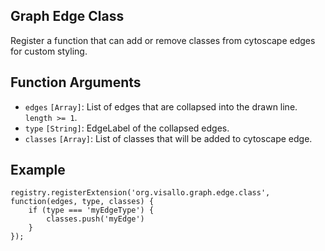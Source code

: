 ## Graph Edge Class

Register a function that can add or remove classes from cytoscape edges for custom styling.

## Function Arguments

* `edges` `[Array]`: List of edges that are collapsed into the drawn line. `length >= 1`.
* `type` `[String]`: EdgeLabel of the collapsed edges.
* `classes` `[Array]`: List of classes that will be added to cytoscape edge.

## Example

    registry.registerExtension('org.visallo.graph.edge.class', function(edges, type, classes) {
        if (type === 'myEdgeType') {
            classes.push('myEdge')
        }
    });
